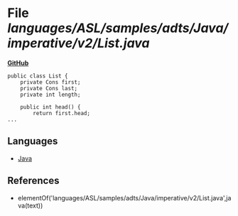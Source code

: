 # File _languages/ASL/samples/adts/Java/imperative/v2/List.java_
**[GitHub](https://github.com/softlang/yas/blob/master/languages/ASL/samples/adts/Java/imperative/v2/List.java)**
```
public class List {
	private Cons first;
	private Cons last;
	private int length;

	public int head() {
		return first.head;
...
```

## Languages
* [Java](../languages/Java.md)

## References
* elementOf('languages/ASL/samples/adts/Java/imperative/v2/List.java',java(text))
